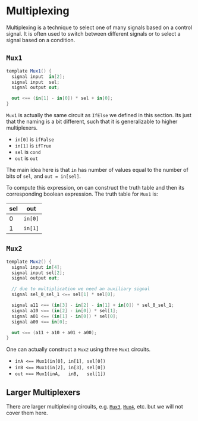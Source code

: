 # Multiplexing

Multiplexing is a technique to select one of many signals based on a control signal. It is often used to switch between different signals or to select a signal based on a condition.

## `Mux1`

```cs
template Mux1() {
  signal input  in[2];
  signal input  sel;
  signal output out;

  out <== (in[1] - in[0]) * sel + in[0];
}
```

`Mux1` is actually the same circuit as `IfElse` we defined in this section. Its just that the naming is a bit different, such that it is generalizable to higher multiplexers.

- `in[0]` is `ifFalse`
- `in[1]` is `ifTrue`
- `sel` is `cond`
- `out` is `out`

The main idea here is that `in` has number of values equal to the number of bits of `sel`, and `out = in[sel]`.

To compute this expression, on can construct the truth table and then its corresponding boolean expression. The truth table for `Mux1` is:

| sel | out     |
| --- | ------- |
| 0   | `in[0]` |
| 1   | `in[1]` |

## `Mux2`

```cs
template Mux2() {
  signal input in[4];
  signal input sel[2];
  signal output out;

  // due to multiplication we need an auxiliary signal
  signal sel_0_sel_1 <== sel[1] * sel[0];

  signal a11 <== (in[3] - in[2] - in[1] + in[0]) * sel_0_sel_1;
  signal a10 <== (in[2] - in[0]) * sel[1];
  signal a01 <== (in[1] - in[0]) * sel[0];
  signal a00 <== in[0];

  out <== (a11 + a10 + a01 + a00);
}
```

One can actually construct a `Mux2` using three `Mux1` circuits.

- `inA <== Mux1(in[0], in[1], sel[0])`
- `inB <== Mux1(in[2], in[3], sel[0])`
- `out <== Mux1(inA,   inB,   sel[1])`

## Larger Multiplexers

There are larger multiplexing circuits, e.g. [`Mux3`](https://github.com/iden3/circomlib/blob/circomlib2/circuits/mux3.circom), [`Mux4`](https://github.com/iden3/circomlib/blob/circomlib2/circuits/mux4.circom), etc. but we will not cover them here.
